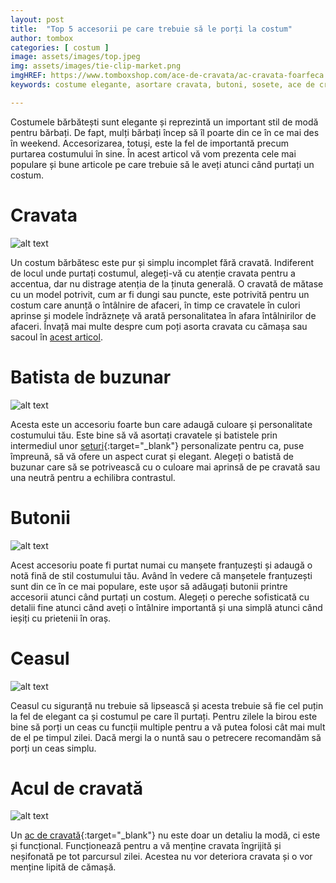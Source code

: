 ```yaml
---
layout: post
title:  "Top 5 accesorii pe care trebuie să le porți la costum"
author: tombox
categories: [ costum ]
image: assets/images/top.jpeg
img: assets/images/tie-clip-market.png
imgHREF: https://www.tomboxshop.com/ace-de-cravata/ac-cravata-foarfeca.html/?ref=blog
keywords: costume elegante, asortare cravata, butoni, sosete, ace de cravata, blog TOMbox, batista de buzunar, accesorii barbati, ceasul

---
```


Costumele bărbătești sunt elegante și reprezintă un important stil de modă pentru bărbați. De fapt, mulți bărbați încep să îl poarte din ce în ce mai des în weekend. Accesorizarea, totuși, este la fel de importantă precum purtarea costumului în sine. În acest articol vă vom prezenta cele mai populare și bune articole pe care trebuie să le aveți atunci când purtați un costum.

# Cravata

![alt text](../../../../assets/images/ties.jpeg)


Un costum bărbătesc este pur și simplu incomplet fără cravată. Indiferent de locul unde purtați costumul, alegeți-vă cu atenție cravata pentru a accentua, dar nu distrage atenția de la ținuta generală. O cravată de mătase cu un model potrivit, cum ar fi dungi sau puncte, este potrivită pentru un costum care anunță o întâlnire de afaceri, în timp ce cravatele în culori aprinse și modele îndrăznețe vă arată personalitatea în afara întâlnirilor de afaceri. Învață mai multe despre cum poți asorta cravata cu cămașa sau sacoul în [acest articol](https://blog.tomboxshop.com/costum/2018/02/05/reguli-costum.html).



# Batista de buzunar

![alt text](../../../../assets/images/ps.jpeg)


Acesta este un accesoriu foarte bun care adaugă culoare și personalitate costumului tău. Este bine să vă asortați cravatele și batistele prin intermediul unor [seturi](https://www.tomboxshop.com/seturi){:target="_blank"} personalizate pentru ca, puse împreună, să vă ofere un aspect curat și elegant. Alegeți o batistă de buzunar care să se potrivească cu o culoare mai aprinsă de pe cravată sau una neutră pentru a echilibra contrastul.

# Butonii

![alt text](../../../../assets/images/mens-cufflinks.png)


Acest accesoriu poate fi purtat numai cu manșete franțuzești și adaugă o notă fină de stil costumului tău. Având în vedere că manșetele franțuzești sunt din ce în ce mai populare, este ușor să adăugați butonii printre accesorii atunci când purtați un costum. Alegeți o pereche sofisticată cu detalii fine atunci când aveți o întâlnire importantă și una simplă atunci când ieșiți cu prietenii în oraș.

# Ceasul

![alt text](../../../../assets/images/watch.jpeg)

Ceasul cu siguranță nu trebuie să lipsească și acesta trebuie să fie cel puțin la fel de elegant ca și costumul pe care îl purtați. Pentru zilele la birou este bine să porți un ceas cu funcții multiple pentru a vă putea folosi cât mai mult de el pe timpul zilei. Dacă mergi la o nuntă sau o petrecere recomandăm să porți un ceas simplu.

# Acul de cravată

![alt text](../../../../assets/images/tieclip.png)


Un [ac de cravată](https://www.tomboxshop.com/ace-de-cravata){:target="_blank"} nu este doar un detaliu la modă, ci este și funcțional. Funcționează pentru a vă menține cravata îngrijită și neșifonată pe tot parcursul zilei. Acestea nu vor deteriora cravata și o vor menține lipită de cămașă.
